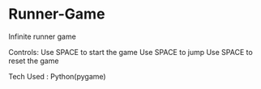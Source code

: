 # Runner-Game

Infinite runner game

Controls:
Use SPACE to start the game
Use SPACE to jump 
Use SPACE to reset the game


Tech Used : Python(pygame)

